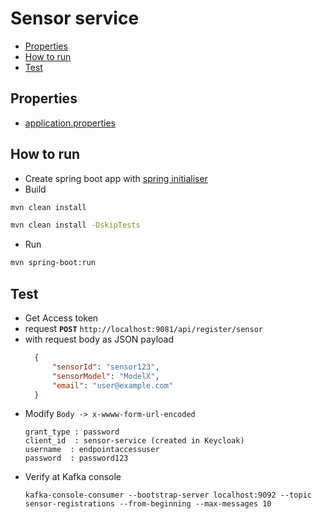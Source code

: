 # Sensor service
- [Properties](#properties)
- [How to run](#how-to-run)
- [Test](#test)
## Properties
- [application.properties](src/main/resources/application.properties)
## How to run
- Create spring boot app with [spring initialiser](https://start.spring.io/)
- Build 
```bash
mvn clean install

mvn clean install -DskipTests
```
- Run
```bash
mvn spring-boot:run
```

## Test
- Get Access token
- request **`POST`** `http://localhost:9081/api/register/sensor`
- with request body as JSON payload
  ```json
    {
        "sensorId": "sensor123",
        "sensorModel": "ModelX",
        "email": "user@example.com"
    }
  ```
- Modify `Body -> x-wwww-form-url-encoded`
   ```
   grant_type : password
   client_id  : sensor-service (created in Keycloak)
   username  : endpointaccessuser
   password  : password123
   ```
- Verify at Kafka console
  ```
  kafka-console-consumer --bootstrap-server localhost:9092 --topic sensor-registrations --from-beginning --max-messages 10  
  ```
